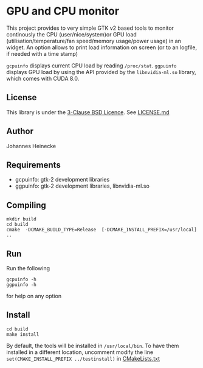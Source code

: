 # GPU and CPU monitor

This project provides to very simple GTK v2 based tools to monitor continously the CPU (user/nice/system)or GPU load (utilisation/temperature/fan speed/memory usage/power usage) in an widget.
An option allows to print load information on screen (or to an logfile, if needed with a time stamp)

`gcpuinfo` displays current CPU load by reading `/proc/stat`. `ggpuinfo` displays GPU load by using the API provided by the `libnvidia-ml.so` library, which comes with CUDA 8.0.

## License

This library is under the [3-Clause BSD Licence](https://opensource.org/licenses/BSD-3-Clause). See [LICENSE.md](LICENSE.md)


## Author

Johannes Heinecke


## Requirements

  * gcpuinfo: gtk-2 development libraries
  * ggpuinfo: gtk-2 development libraries, libnvidia-ml.so


## Compiling

    mkdir build
    cd build
    cmake  -DCMAKE_BUILD_TYPE=Release  [-DCMAKE_INSTALL_PREFIX=/usr/local]  ..	

## Run

Run the following

    gcpuinfo -h
    ggpuinfo -h

for help on any option

## Install

    cd build
    make install

By default, the tools will be installed in `/usr/local/bin`. To have them installed in a different location, uncomment modify the line `set(CMAKE_INSTALL_PREFIX ../testinstall)` in [CMakeLists.txt](CMakeLists.txt)

